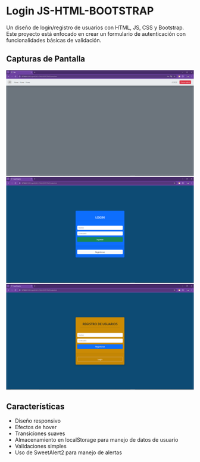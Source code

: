 # Login JS-HTML-BOOTSTRAP

Un diseño de login/registro de usuarios con HTML, JS, CSS y Bootstrap. Este proyecto está enfocado en crear un formulario de autenticación con funcionalidades básicas de validación.

## Capturas de Pantalla

![Home](./capturas/home.png)
![Login](./capturas/login.png)
![Registro](./capturas/registro.png)

## Características

- Diseño responsivo
- Efectos de hover
- Transiciones suaves
- Almacenamiento en localStorage para manejo de datos de usuario
- Validaciones simples
- Uso de SweetAlert2 para manejo de alertas